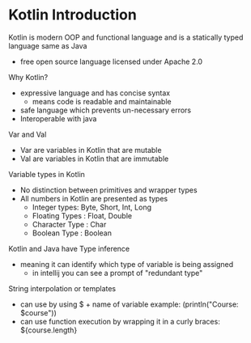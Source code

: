 # Kotlin Introduction

Kotlin is modern OOP and functional language and is a statically typed language same as Java
- free open source language licensed under Apache 2.0

Why Kotlin?
- expressive language and has concise syntax
  - means code is readable and maintainable
- safe language which prevents un-necessary errors
- Interoperable with java

Var and Val
- Var are variables in Kotlin that are mutable
- Val are variables in Kotlin that are immutable


Variable types in Kotlin

- No distinction between primitives and wrapper types
- All numbers in Kotlin are presented as types
  - Integer types: Byte, Short, Int, Long
  - Floating Types : Float, Double
  - Character Type : Char
  - Boolean Type : Boolean

Kotlin and Java have Type inference
- meaning it can identify which type of variable is being assigned
  - in intellij you can see a prompt of "redundant type"

String interpolation or templates
- can use by using $ + name of variable example: (println("Course: $course"))
- can use function execution by wrapping it in a curly braces: ${course.length}